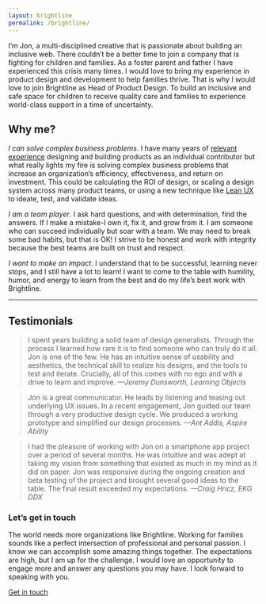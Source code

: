```yaml
---
layout: brightline
permalink: /brightline/
---
```


I’m Jon, a multi-disciplined creative that is passionate about building an inclusive web. There couldn’t be a better time to join a company that is fighting for children and families. As a foster parent and father I have experienced this crisis many times. I would love to bring my experience in product design and development to help families thrive. That is why I would love to join Brightline as Head of Product Design. To build an inclusive and safe space for children to receive quality care and families to experience world-class support in a time of uncertainty.

## Why me?

_I can solve complex business problems_. I have many years of [relevant experience](/resume) designing and building products as an individual contributor but what really lights my fire is solving complex business problems that increase an organization’s efficiency, effectiveness, and return on investment. This could be calculating the ROI of design, or scaling a design system across many product teams, or using a new technique like [Lean UX](https://www.interaction-design.org/literature/article/a-simple-introduction-to-lean-ux) to ideate, test, and validate ideas.

_I am a team player_. I ask hard questions, and with determination, find the answers. If I make a mistake-I own it, fix it, and grow from it. I am someone who can succeed individually but soar with a team. We may need to break some bad habits, but that is OK! I strive to be honest and work with integrity because the best teams are built on trust and respect.

_I want to make an impact_.  I understand that to be successful, learning never stops, and I still have a lot to learn! I want to come to the table with humility, humor, and energy to learn from the best and do my life’s best work with Brightline.

----

## Testimonials

> I spent years building a solid team of design generalists. Through the process I learned how rare it is to find someone who can truly do it all. Jon is one of the few. He has an intuitive sense of usability and aesthetics, the technical skill to realize his designs, and the tools to test and iterate. Crucially, all of this comes with no ego and with a drive to learn and improve. <cite>—Jeremy Dunsworth, Learning Objects</cite>

> Jon is a great communicator. He leads by listening and teasing out underlying UX issues. In a recent engagement, Jon guided our team through a very productive design cycle. We produced a working prototype and simplified our design processes. <cite>—Ant Addis, Aspire Ability</cite>

> I had the pleasure of working with Jon on a smartphone app project over a period of several months.  He was intuitive and was adept at taking my vision from something that existed as much in my mind as it did on paper.  Jon was responsive during the ongoing creation and beta testing of the project and brought several good ideas to the table.  The final result exceeded my expectations. <cite>—Craig Hricz, EKG DDX</cite>

### Let’s get in touch

The world needs more organizations like Brightline. Working for families sounds like a perfect intersection of professional and personal passion. I know we can accomplish some amazing things together. The expectations are high, but I am up for the challenge. I would love an opportunity to engage more and answer any questions you may have. I look forward to speaking with you.

<a class="button continue" href="mailto: jonmb08@gmail.com?subject=Hey, it's Brightline">Get in touch</a>

